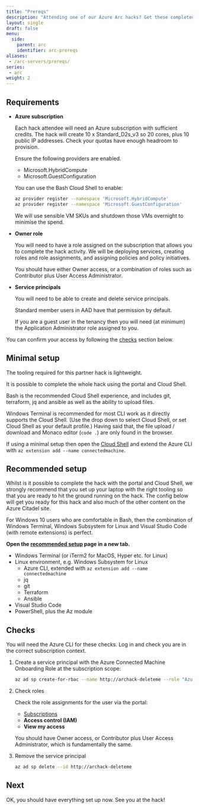 ```yaml
---
title: "Prereqs"
description: "Attending one of our Azure Arc hacks? Get these completed before it starts."
layout: single
draft: false
menu:
  side:
    parent: arc
    identifier: arc-prereqs
aliases:
 - /arc-servers/prereqs/
series:
 - arc
weight: 2
---
```



## Requirements

* **Azure subscription**

  Each hack attendee will need an Azure subscription with sufficient credits. The hack will create 10 x Standard_D2s_v3 so 20 cores, plus 10 public IP addresses. Check your quotas have enough headroom to provision.

  Ensure the following providers are enabled.

  * Microsoft.HybridCompute
  * Microsoft.GuestConfiguration

  You can use the Bash Cloud Shell to enable:

  ```bash
  az provider register --namespace 'Microsoft.HybridCompute'
  az provider register --namespace 'Microsoft.GuestConfiguration'
  ```

  We will use sensible VM SKUs and shutdown those VMs overnight to minimise the spend.

* **Owner role**

  You will need to have a role assigned on the subscription that allows you to complete the hack activity. We will be deploying services, creating roles and role assignments, and assigning policies and policy initiatives.

  You should have either Owner access, or a combination of roles such as Contributor plus User Access Administrator.

* **Service principals**

  You will need to be able to create and delete service principals.

  Standard member users in AAD have that permission by default.

  If you are a guest user in the tenancy then you will need (at minimum) the Application Administrator role assigned to you.

You can confirm your access by following the [checks](#checks) section below.

## Minimal setup

The tooling required for this partner hack is lightweight.

It is possible to complete the whole hack using the portal and Cloud Shell.

Bash is the recommended Cloud Shell experience, and includes git, terraform, jq and ansible as well as the ability to upload files.

Windows Terminal is recommended for most CLI work as it directly supports the Cloud Shell. (Use the drop down to select Cloud Shell, or set Cloud Shell as your default profile.) Having said that, the file upload / download and Monaco editor (`code .`) are only found in the browser.

If using a minimal setup then open the [Cloud Shell](https://shell.azure.com) and extend the Azure CLI with `az extension add --name connectedmachine`.

## Recommended setup

Whilst is it possible to complete the hack with the portal and Cloud Shell, we strongly recommend that you set up your laptop with the right tooling so that you are ready to hit the ground running on the hack. The config below will get you ready for this hack and also much of the other content on the Azure Citadel site.

For Windows 10 users who are comfortable in Bash, then the combination of Windows Terminal, Windows Subsystem for Linux and Visual Studio Code (with remote extensions) is perfect.

**Open the [recommended setup](/setup) page in a new tab.**

* Windows Terminal (or iTerm2 for MacOS, Hyper etc. for Linux)
* Linux environment, e.g. Windows Subsystem for Linux
  * Azure CLI, extended with `az extension add --name connectedmachine`
  * jq
  * git
  * Terraform
  * Ansible
* Visual Studio Code
* PowerShell, plus the Az module

## Checks

You will need the Azure CLI for these checks. Log in and check you are in the correct subscription context.

1. Create a service principal with the Azure Connected Machine Onboarding Role at the subscription scope:

    ```bash
    az ad sp create-for-rbac --name http://archack-deleteme --role "Azure Connected Machine Onboarding"
    ```

1. Check roles

    Check the role assignments for the user via the portal:

    * [Subscriptions](https://portal.azure.com/#blade/Microsoft_Azure_Billing/SubscriptionsBlade)
    * **Access control (IAM)**
    * **View my access**

    You should have Owner access, or Contributor plus User Access Administrator, which is fundamentally the same.

1. Remove the service principal

    ```bash
    az ad sp delete --id http://archack-deleteme
    ```

## Next

OK, you should have everything set up now. See you at the hack!

